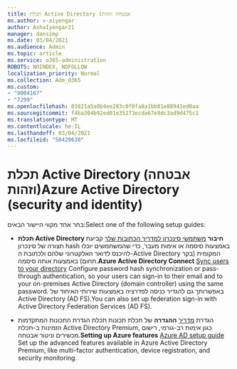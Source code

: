 ```yaml
---
title: תכלת Active Directory (אבטחה וזהות
ms.author: v-aiyengar
author: AshaIyengar21
manager: dansimp
ms.date: 03/04/2021
ms.audience: Admin
ms.topic: article
ms.service: o365-administration
ROBOTS: NOINDEX, NOFOLLOW
localization_priority: Normal
ms.collection: Adm_O365
ms.custom:
- "9004167"
- "7299"
ms.openlocfilehash: 03821a5a0b4ee283c0f0fa8a1bb81e88941ed0aa
ms.sourcegitcommit: f4ba304b92ed01e35273ecda67e9dc3ad9d475c1
ms.translationtype: MT
ms.contentlocale: he-IL
ms.lasthandoff: 03/04/2021
ms.locfileid: "50429638"
---
```

# <a name="azure-active-directory-security-and-identity"></a><span data-ttu-id="30d47-102">תכלת Active Directory (אבטחה וזהות)</span><span class="sxs-lookup"><span data-stu-id="30d47-102">Azure Active Directory (security and identity)</span></span>

<span data-ttu-id="30d47-103">בחר אחד מקווי היישור הבאים:</span><span class="sxs-lookup"><span data-stu-id="30d47-103">Select one of the following setup guides:</span></span>

- <span data-ttu-id="30d47-104">**תכלת Active Directory חיבור** [משתמשי סינכרון למדריך הכתובות שלך](https://go.microsoft.com/fwlink/?linkid=2071310) קביעת תצורה של סינכרון hash באמצעות סיסמה או אימות מעבר, כדי שהמשתמשים יוכלו להיכנס לדואר האלקטרוני שלהם ולכתובת ה-Active Directory המקומית (בקר תחום) באמצעות אותה סיסמה.</span><span class="sxs-lookup"><span data-stu-id="30d47-104">**Azure Active Directory Connect** [Sync users to your directory](https://go.microsoft.com/fwlink/?linkid=2071310) Configure password hash synchronization or pass-through authentication, so your users can sign-in to their email and to your on-premises Active Directory (domain controller) using the same password.</span></span> <span data-ttu-id="30d47-105">באפשרותך גם להגדיר כניסה לפדרציה באמצעות שירותי האיחוד של Active Directory (AD FS).</span><span class="sxs-lookup"><span data-stu-id="30d47-105">You can also set up federation sign-in with Active Directory Federation Services (AD FS).</span></span>

- <span data-ttu-id="30d47-106">הגדרת [מדריך](https://go.microsoft.com/fwlink/?linkid=2134390) **ההגדרה** של תכלת תכונות תכלת הגדרת התכונות המתקדמות הזמינות ב-תכלת Active Directory Premium, כגון אימות רב-גורמי, רישום מכשירים וניטור אבטחה.</span><span class="sxs-lookup"><span data-stu-id="30d47-106">**Setting up Azure features** [Azure AD setup guide](https://go.microsoft.com/fwlink/?linkid=2134390) Set up the advanced features available in Azure Active Directory Premium, like multi-factor authentication, device registration, and security monitoring.</span></span>
